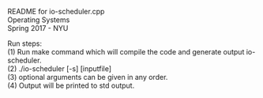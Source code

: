 README for io-scheduler.cpp<br/>
Operating Systems<br/>
Spring 2017 - NYU<br/>

Run steps:<br/>
(1) Run make command which will compile the code and generate output io-scheduler.<br/>
(2) ./io-scheduler [-s<algo>] [inputfile]<br/>
(3) optional arguments can be given in any order.<br/>
(4) Output will be printed to std output.<br/>
